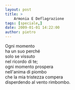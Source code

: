 ```yaml
---
layout: post
title: >
    Armonia E Deflagrazione
tags: [speciale,]
date: 2009-01-01 14:22:00
author: pietro
---
```

Ogni momento<br/>ha un suo perché<br/>solo se vissuto<br/>nel ricordo di te;<br/>ogni momento prospera<br/>nell'anima di piombo<br/>che la mia tristezza compera<br/>disperdendo al vento rimbombo.
